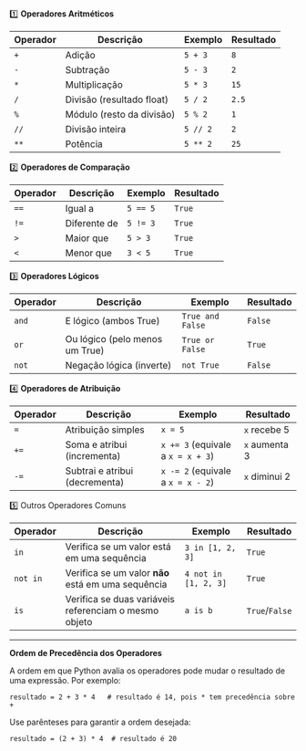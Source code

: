 1️⃣ **Operadores Aritméticos**

| Operador | Descrição              | Exemplo      | Resultado |
|----------|-----------------------|--------------|-----------|
| `+`      | Adição                | `5 + 3`      | `8`       |
| `-`      | Subtração             | `5 - 3`      | `2`       |
| `*`      | Multiplicação         | `5 * 3`      | `15`      |
| `/`      | Divisão (resultado float) | `5 / 2`  | `2.5`     |
| `%`      | Módulo (resto da divisão) | `5 % 2`  | `1`       |
| `//`     | Divisão inteira           | `5 // 2` | `2`       |
| `**`     | Potência                  | `5 ** 2` | `25`      |


2️⃣ **Operadores de Comparação**

| Operador | Descrição                    | Exemplo     | Resultado |
|----------|-----------------------------|-------------|-----------|
| `==`     | Igual a                     | `5 == 5`    | `True`    |
| `!=`     | Diferente de                | `5 != 3`    | `True`    |
| `>`      | Maior que                   | `5 > 3`     | `True`    |
| `<`      | Menor que                   | `3 < 5`     | `True`    |

3️⃣ **Operadores Lógicos**

| Operador | Descrição                   | Exemplo                   | Resultado |
|----------|----------------------------|---------------------------|-----------|
| `and`    | E lógico (ambos True)       | `True and False`          | `False`   |
| `or`     | Ou lógico (pelo menos um True) | `True or False`         | `True`    |
| `not`    | Negação lógica (inverte)    | `not True`                | `False`   |

4️⃣ **Operadores de Atribuição**

| Operador | Descrição                    | Exemplo              | Resultado      |
|----------|-----------------------------|----------------------|----------------|
| `=`      | Atribuição simples           | `x = 5`              | `x` recebe 5   |
| `+=`     | Soma e atribui (incrementa)  | `x += 3` (equivale a `x = x + 3`) | `x` aumenta 3 |
| `-=`     | Subtrai e atribui (decrementa) | `x -= 2` (equivale a `x = x - 2`) | `x` diminui 2 |

5️⃣ Outros Operadores Comuns

| Operador | Descrição                                             | Exemplo              | Resultado      |
| -------- | ----------------------------------------------------- | -------------------- | -------------- |
| `in`     | Verifica se um valor está em uma sequência            | `3 in [1, 2, 3]`     | `True`         |
| `not in` | Verifica se um valor **não** está em uma sequência    | `4 not in [1, 2, 3]` | `True`         |
| `is`     | Verifica se duas variáveis referenciam o mesmo objeto | `a is b`             | `True`/`False` |

---

**Ordem de Precedência dos Operadores**

A ordem em que Python avalia os operadores pode mudar o resultado de uma expressão. Por exemplo:

```
resultado = 2 + 3 * 4   # resultado é 14, pois * tem precedência sobre +
```

Use parênteses para garantir a ordem desejada:

```
resultado = (2 + 3) * 4  # resultado é 20
```
